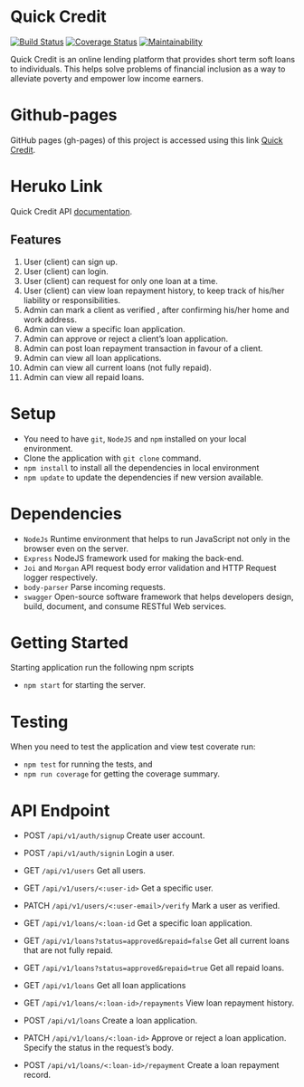 # Quick Credit
[![Build Status](https://travis-ci.org/Hervera/quick-credit.svg?branch=develop)](https://travis-ci.org/Hervera/quick-credit)   [![Coverage Status](https://coveralls.io/repos/github/Hervera/quick-credit/badge.svg?branch=develop)](https://coveralls.io/github/Hervera/quick-credit?branch=develop) [![Maintainability](https://api.codeclimate.com/v1/badges/ce61c0098ed96b19c18f/maintainability)](https://codeclimate.com/github/Hervera/quick-credit/maintainability)

Quick Credit is an online lending platform that provides short term soft loans to individuals. This helps solve problems of financial inclusion as a way to alleviate poverty and empower low income earners.

# Github-pages
GitHub pages (gh-pages) of this project is accessed using this link [Quick Credit](https://hervera.github.io/quick-credit/UI).

# Heruko Link

Quick Credit API [documentation](https://hervera-quick-credit.herokuapp.com/documentation/).

## Features

1. User (client) can sign up.
2. User (client) can login.
3. User (client) can request for only one loan at a time.
4. User (client) can view loan repayment history, to keep track of his/her liability or
responsibilities.
5. Admin can mark a client as verified , after confirming his/her home and work address.
6. Admin can view a specific loan application.
7. Admin can approve or reject a client’s loan application.
8. Admin can post loan repayment transaction in favour of a client.
9. Admin can view all loan applications.
10. Admin can view all current loans (not fully repaid).
11. Admin can view all repaid loans.

# Setup
- You need to have `git`, `NodeJS` and `npm` installed on your local environment.
- Clone the application with `git clone` command.
- `npm install` to install all the dependencies in local environment
- `npm update` to update the dependencies if new version available.

# Dependencies
* `NodeJs` Runtime environment that helps to run JavaScript not only in the browser even on the server.
* `Express` NodeJS framework used for making the back-end.
* `Joi` and `Morgan` API request body error validation and HTTP Request logger respectively.
* `body-parser` Parse incoming requests.
* `swagger` Open-source software framework that helps developers design, build, document, and consume RESTful Web services.

# Getting Started
Starting application run the following npm scripts
* `npm start` for starting the server.

# Testing
When you need to test the application and view test coverate run:
* `npm test` for running the tests, and 
* `npm run coverage` for getting the coverage summary.

# API Endpoint

* POST `/api/v1/auth/signup` Create user account.
* POST `/api/v1/auth/signin` Login a user.

* GET `/api/v1/users` Get all users.
* GET `/api/v1/users/<:user-id>` Get a specific user.
* PATCH `/api/v1/users/<:user-email>/verify` Mark a user as verified.
* GET `/api/v1/loans/<:loan-id` Get a specific loan application. 
* GET `/api/v1/loans?status=approved&repaid=false` Get all current loans that are not fully repaid. 
* GET `/api/v1/loans?status=approved&repaid=true` Get all repaid loans. 
* GET `/api/v1/loans` Get all loan applications 
* GET `/api/v1/loans/<:loan-id>/repayments` View loan repayment history. 
* POST `/api/v1/loans` Create a loan application.
* PATCH `/api/v1/loans/<:loan-id>` Approve or reject a loan application. Specify the status in the request’s body.
* POST `/api/v1/loans/<:loan-id>/repayment` Create a loan repayment record.


